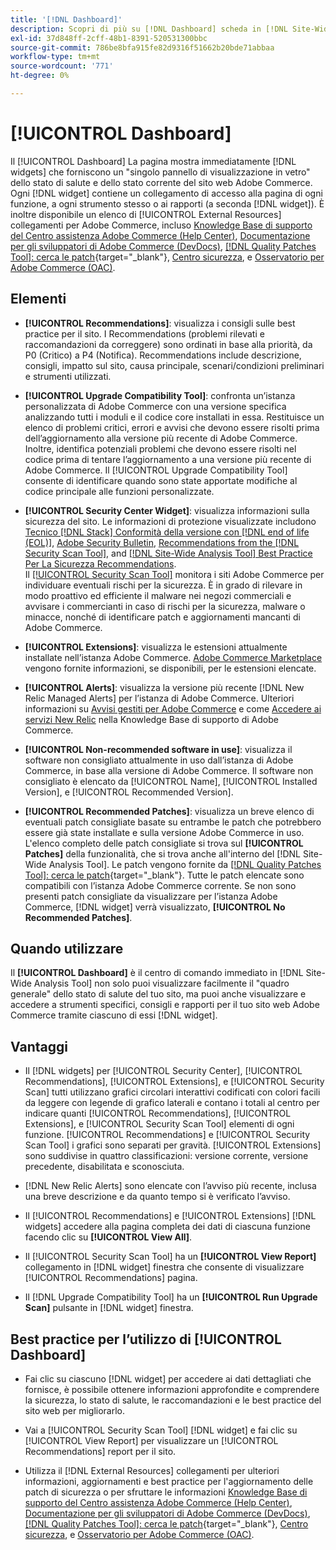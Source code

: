 ```yaml
---
title: '[!DNL Dashboard]'
description: Scopri di più su [!DNL Dashboard] scheda in [!DNL Site-Wide Analysis Tool], elementi, quando utilizzare, vantaggi e best practice.
exl-id: 37d848ff-2cff-48b1-8391-520531300bbc
source-git-commit: 786be8bfa915fe82d9316f51662b20bde71abbaa
workflow-type: tm+mt
source-wordcount: '771'
ht-degree: 0%

---
```


# [!UICONTROL Dashboard]

Il [!UICONTROL Dashboard] La pagina mostra immediatamente [!DNL widgets] che forniscono un &quot;singolo pannello di visualizzazione in vetro&quot; dello stato di salute e dello stato corrente del sito web Adobe Commerce. Ogni [!DNL widget] contiene un collegamento di accesso alla pagina di ogni funzione, a ogni strumento stesso o ai rapporti (a seconda [!DNL widget]).
È inoltre disponibile un elenco di [!UICONTROL External Resources] collegamenti per Adobe Commerce, incluso [Knowledge Base di supporto del Centro assistenza Adobe Commerce (Help Center)](https://experienceleague.adobe.com/docs/commerce-knowledge-base/kb/overview.html), [Documentazione per gli sviluppatori di Adobe Commerce (DevDocs)](https://developer.adobe.com/commerce/docs/), [[!DNL Quality Patches Tool]: cerca le patch](https://experienceleague.adobe.com/tools/commerce-quality-patches/index.html){target="_blank"}, [Centro sicurezza](https://helpx.adobe.com/security.html), e [Osservatorio per Adobe Commerce (OAC)](https://experienceleague.adobe.com/docs/commerce-operations/tools/observation-for-adobe-commerce/intro.html).

## Elementi

* **[!UICONTROL Recommendations]**: visualizza i consigli sulle best practice per il sito. I Recommendations (problemi rilevati e raccomandazioni da correggere) sono ordinati in base alla priorità, da P0 (Critico) a P4 (Notifica).
Recommendations include descrizione, consigli, impatto sul sito, causa principale, scenari/condizioni preliminari e strumenti utilizzati.

* **[!UICONTROL Upgrade Compatibility Tool]**: confronta un’istanza personalizzata di Adobe Commerce con una versione specifica analizzando tutti i moduli e il codice core installati in essa. Restituisce un elenco di problemi critici, errori e avvisi che devono essere risolti prima dell’aggiornamento alla versione più recente di Adobe Commerce. Inoltre, identifica potenziali problemi che devono essere risolti nel codice prima di tentare l’aggiornamento a una versione più recente di Adobe Commerce.
Il [!UICONTROL Upgrade Compatibility Tool] consente di identificare quando sono state apportate modifiche al codice principale alle funzioni personalizzate.

* **[!UICONTROL Security Center Widget]**: visualizza informazioni sulla sicurezza del sito.
Le informazioni di protezione visualizzate includono [Tecnico [!DNL Stack] Conformità della versione con [!DNL end of life (EOL)]](https://experienceleague.adobe.com/docs/commerce-operations/installation-guide/system-requirements.html), [Adobe Security Bulletin](https://helpx.adobe.com/security/security-bulletin.html), [Recommendations from the [!DNL Security Scan Tool]](https://experienceleague.adobe.com/docs/commerce-admin/systems/security/security-scan.html), and [[!DNL Site-Wide Analysis Tool] Best Practice Per La Sicurezza Recommendations](https://experienceleague.adobe.com/docs/commerce-operations/tools/site-wide-analysis-tool/recommendations.html).<br>
Il [[!UICONTROL Security Scan Tool]](https://experienceleague.adobe.com/docs/commerce-admin/systems/security/security-scan.html) monitora i siti Adobe Commerce per individuare eventuali rischi per la sicurezza. È in grado di rilevare in modo proattivo ed efficiente il malware nei negozi commerciali e avvisare i commercianti in caso di rischi per la sicurezza, malware o minacce, nonché di identificare patch e aggiornamenti mancanti di Adobe Commerce.

* **[!UICONTROL Extensions]**: visualizza le estensioni attualmente installate nell’istanza Adobe Commerce. [Adobe Commerce Marketplace](https://marketplace.magento.com/extensions.html) vengono fornite informazioni, se disponibili, per le estensioni elencate.

* **[!UICONTROL Alerts]**: visualizza la versione più recente [!DNL New Relic Managed Alerts] per l’istanza di Adobe Commerce. Ulteriori informazioni su [Avvisi gestiti per Adobe Commerce](https://experienceleague.adobe.com/docs/commerce-knowledge-base/kb/support-tools/managed-alerts/managed-alerts-for-magento-commerce.html) e come [Accedere ai servizi New Relic](https://experienceleague.adobe.com/docs/commerce-knowledge-base/kb/faq/access-new-relic-services.html) nella Knowledge Base di supporto di Adobe Commerce.

* **[!UICONTROL Non-recommended software in use]**: visualizza il software non consigliato attualmente in uso dall’istanza di Adobe Commerce, in base alla versione di Adobe Commerce. Il software non consigliato è elencato da [!UICONTROL Name], [!UICONTROL Installed Version], e [!UICONTROL Recommended Version].

* **[!UICONTROL Recommended Patches]**: visualizza un breve elenco di eventuali patch consigliate basate su entrambe le patch che potrebbero essere già state installate e sulla versione Adobe Commerce in uso. L&#39;elenco completo delle patch consigliate si trova sul **[!UICONTROL Patches]** della funzionalità, che si trova anche all&#39;interno del [!DNL Site-Wide Analysis Tool]. Le patch vengono fornite da [[!DNL Quality Patches Tool]: cerca le patch](https://experienceleague.adobe.com/tools/commerce-quality-patches/index.html){target="_blank"}. Tutte le patch elencate sono compatibili con l’istanza Adobe Commerce corrente.
Se non sono presenti patch consigliate da visualizzare per l’istanza Adobe Commerce, [!DNL widget] verrà visualizzato, **[!UICONTROL No Recommended Patches]**.

## Quando utilizzare

Il **[!UICONTROL Dashboard]** è il centro di comando immediato in [!DNL Site-Wide Analysis Tool] non solo puoi visualizzare facilmente il &quot;quadro generale&quot; dello stato di salute del tuo sito, ma puoi anche visualizzare e accedere a strumenti specifici, consigli e rapporti per il tuo sito web Adobe Commerce tramite ciascuno di essi [!DNL widget].

## Vantaggi

* Il [!DNL widgets] per [!UICONTROL Security Center], [!UICONTROL Recommendations], [!UICONTROL Extensions], e [!UICONTROL Security Scan] tutti utilizzano grafici circolari interattivi codificati con colori facili da leggere con legende di grafico laterali e contano i totali al centro per indicare quanti [!UICONTROL Recommendations], [!UICONTROL Extensions], e [!UICONTROL Security Scan Tool] elementi di ogni funzione. [!UICONTROL Recommendations] e [!UICONTROL Security Scan Tool] i grafici sono separati per gravità. [!UICONTROL Extensions] sono suddivise in quattro classificazioni: versione corrente, versione precedente, disabilitata e sconosciuta.

* [!DNL New Relic Alerts] sono elencate con l’avviso più recente, inclusa una breve descrizione e da quanto tempo si è verificato l’avviso.

* Il [!UICONTROL Recommendations] e [!UICONTROL Extensions] [!DNL widgets] accedere alla pagina completa dei dati di ciascuna funzione facendo clic su **[!UICONTROL View All]**.

* Il [!UICONTROL Security Scan Tool] ha un **[!UICONTROL View Report]** collegamento in [!DNL widget] finestra che consente di visualizzare [!UICONTROL Recommendations] pagina.

* Il [!DNL Upgrade Compatibility Tool] ha un **[!UICONTROL Run Upgrade Scan]** pulsante in [!DNL widget] finestra.

## Best practice per l’utilizzo di [!UICONTROL Dashboard]

* Fai clic su ciascuno [!DNL widget] per accedere ai dati dettagliati che fornisce, è possibile ottenere informazioni approfondite e comprendere la sicurezza, lo stato di salute, le raccomandazioni e le best practice del sito web per migliorarlo.

* Vai a [!UICONTROL Security Scan Tool] [!DNL widget] e fai clic su [!UICONTROL View Report] per visualizzare un [!UICONTROL Recommendations] report per il sito.

* Utilizza il [!DNL External Resources] collegamenti per ulteriori informazioni, aggiornamenti e best practice per l&#39;aggiornamento delle patch di sicurezza o per sfruttare le informazioni [Knowledge Base di supporto del Centro assistenza Adobe Commerce (Help Center)](https://experienceleague.adobe.com/docs/commerce-knowledge-base/kb/overview.html), [Documentazione per gli sviluppatori di Adobe Commerce (DevDocs)](https://developer.adobe.com/commerce/docs/), [[!DNL Quality Patches Tool]: cerca le patch](https://experienceleague.adobe.com/tools/commerce-quality-patches/index.html){target="_blank"}, [Centro sicurezza](https://helpx.adobe.com/security.html), e [Osservatorio per Adobe Commerce (OAC)](https://experienceleague.adobe.com/docs/commerce-operations/tools/observation-for-adobe-commerce/intro.html).
